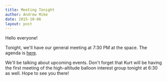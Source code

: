 ```yaml
---
title: Meeting Tonight
author: Andrew Mike
date: 2015-10-06
layout: post
---
```


Hello everyone! 

Tonight, we'll have our general meeting at 7:30 PM at the space. The agenda is [here](http://wiki.hacksburg.org/meetings:meeting_agenda_and_minutes_for_2015-10-06).

We'll be talking about upcoming events. Don't forget that Kurt will be having the first meeting of the high-altitude balloon interest group tonight at 6:30 as well. Hope to see you there!